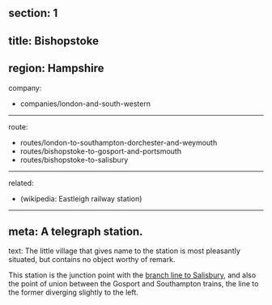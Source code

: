 ﻿section: 1
----
title: Bishopstoke
----
region: Hampshire
----
company:
- companies/london-and-south-western
----
route:
- routes/london-to-southampton-dorchester-and-weymouth
- routes/bishopstoke-to-gosport-and-portsmouth
- routes/bishopstoke-to-salisbury
----
related:
- (wikipedia: Eastleigh railway station)
----
meta: A telegraph station.
----
text: The little village that gives name to the station is most pleasantly situated, but contains no object worthy of remark.

This station is the junction point with the [branch line to Salisbury](/routes/bishopstoke-to-salisbury), and also the point of union between the Gosport and Southampton trains, the line to the former diverging slightly to the left.